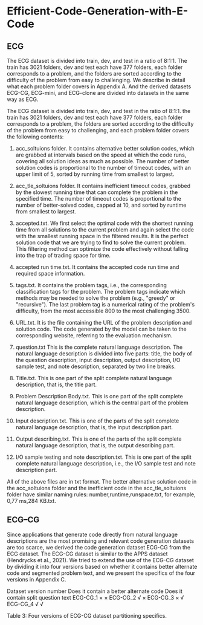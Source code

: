 # Efficient-Code-Generation-with-E-Code

## ECG
  The ECG dataset is divided into train, dev, and test in a ratio of 8:1:1. The train has 3021 folders, dev and test each have 377 folders, each folder corresponds to a problem, and the folders are sorted according to the difficulty of the problem from easy to challenging. We describe in detail what each problem folder covers in Appendix A. And the derived datasets ECG-CG, ECG-mini, and ECG-clone are divided into datasets in the same way as ECG.

The ECG dataset is divided into train, dev, and test in the ratio of 8:1:1. the train has 3021 folders, dev and test each have 377 folders, each folder corresponds to a problem, the folders are sorted according to the difficulty of the problem from easy to challenging, and each problem folder covers the following contents:

1.	acc_soltuions folder. It contains alternative better solution codes, which are grabbed at intervals based on the speed at which the code runs, covering all solution ideas as much as possible. The number of better solution codes is proportional to the number of timeout codes, with an upper limit of 5, sorted by running time from smallest to largest.

2.	acc_tle_soltuions folder. It contains inefficient timeout codes, grabbed by the slowest running time that can complete the problem in the specified time. The number of timeout codes is proportional to the number of better-solved codes, capped at 10, and sorted by runtime from smallest to largest.

3.	accepted.txt. We first select the optimal code with the shortest running time from all solutions to the current problem and again select the code with the smallest running space in the filtered results. It is the perfect solution code that we are trying to find to solve the current problem. This filtering method can optimize the code effectively without falling into the trap of trading space for time.

4.	accepted run time.txt. It contains the accepted code run time and required space information.

5.	tags.txt. It contains the problem tags, i.e., the corresponding classification tags for the problem. The problem tags indicate which methods may be needed to solve the problem (e.g., "greedy" or "recursive"). The last problem tag is a numerical rating of the problem's difficulty, from the most accessible 800 to the most challenging 3500.

6.	URL.txt. It is the file containing the URL of the problem description and solution code. The code generated by the model can be taken to the corresponding website, referring to the evaluation mechanism.

7.	question.txt This is the complete natural language description. The natural language description is divided into five parts: title, the body of the question description, input description, output description, I/O sample test, and note description, separated by two line breaks.

8.	Title.txt. This is one part of the split complete natural language description, that is, the title part.

9.	Problem Description Body.txt. This is one part of the split complete natural language description, which is the central part of the problem description.

10.	Input description.txt. This is one of the parts of the split complete natural language description, that is, the input description part.

11.	Output describing.txt. This is one of the parts of the split complete natural language description, that is, the output describing part.

12.	I/O sample testing and note description.txt. This is one part of the split complete natural language description, i.e., the I/O sample test and note description part.

All of the above files are in txt format. The better alternative solution code in the acc_soltuions folder and the inefficient code in the acc_tle_soltuions folder have similar naming rules: number,runtime,runspace.txt, for example, 0,77 ms,284 KB.txt.


## ECG–CG
Since applications that generate code directly from natural language descriptions are the most promising and relevant code generation datasets are too scarce, we derived the code generation dataset ECG-CG from the ECG dataset. The ECG-CG dataset is similar to the APPS dataset (Hendrycks et al., 2021). We tried to extend the use of the ECG-CG dataset by dividing it into four versions based on whether it contains better alternate code and segmented problem text, and we present the specifics of the four versions in Appendix C.

Dataset version number              	Does it contain a better alternate code               	Does it contain split question text
ECG-CG_1             	             	             		×             	             	             	             		×
ECG-CG_2	            	             	             	√            	             	      	      	             		×
ECG-CG_3            	             	             		×	            	                       	 	 	             		√
ECG-CG_4	            	             	             	√	            	                      	 	  	             	√

Table 3: Four versions of ECG-CG dataset partitioning specifics.












